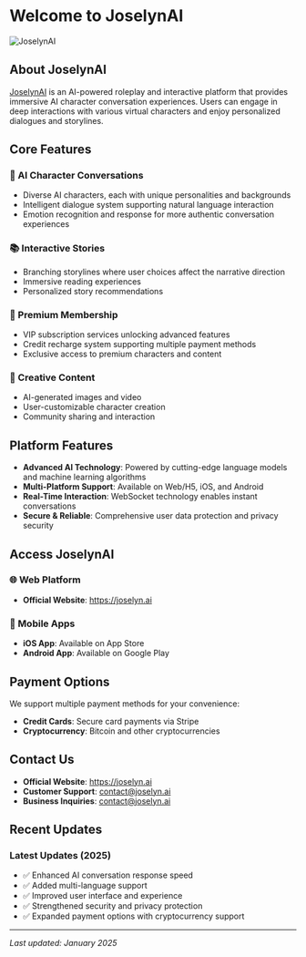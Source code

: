# Welcome to JoselynAI

![JoselynAI](https://cdn.joselyn.ai/joselyn/resource/fe/images/github-share.webp "HomePage")

## About JoselynAI

[JoselynAI](https://joselyn.ai) is an AI-powered roleplay and interactive platform that provides immersive AI character conversation experiences. Users can engage in deep interactions with various virtual characters and enjoy personalized dialogues and storylines.

## Core Features

### 🤖 AI Character Conversations
- Diverse AI characters, each with unique personalities and backgrounds
- Intelligent dialogue system supporting natural language interaction
- Emotion recognition and response for more authentic conversation experiences

### 📚 Interactive Stories
- Branching storylines where user choices affect the narrative direction
- Immersive reading experiences
- Personalized story recommendations

### 💎 Premium Membership
- VIP subscription services unlocking advanced features
- Credit recharge system supporting multiple payment methods
- Exclusive access to premium characters and content

### 🎨 Creative Content
- AI-generated images and video
- User-customizable character creation
- Community sharing and interaction

## Platform Features

- **Advanced AI Technology**: Powered by cutting-edge language models and machine learning algorithms
- **Multi-Platform Support**: Available on Web/H5, iOS, and Android
- **Real-Time Interaction**: WebSocket technology enables instant conversations
- **Secure & Reliable**: Comprehensive user data protection and privacy security

## Access JoselynAI

### 🌐 Web Platform
- **Official Website**: https://joselyn.ai

### 📱 Mobile Apps
- **iOS App**: Available on App Store
- **Android App**: Available on Google Play

## Payment Options

We support multiple payment methods for your convenience:

- **Credit Cards**: Secure card payments via Stripe
- **Cryptocurrency**: Bitcoin and other cryptocurrencies

## Contact Us

- **Official Website**: https://joselyn.ai
- **Customer Support**: contact@joselyn.ai
- **Business Inquiries**: contact@joselyn.ai

## Recent Updates

### Latest Updates (2025)
- ✅ Enhanced AI conversation response speed
- ✅ Added multi-language support
- ✅ Improved user interface and experience
- ✅ Strengthened security and privacy protection
- ✅ Expanded payment options with cryptocurrency support

---

*Last updated: January 2025*